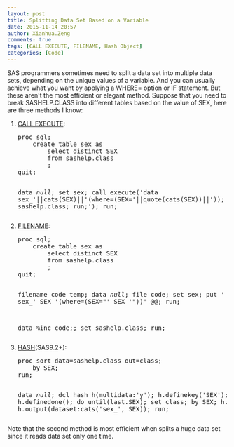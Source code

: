 ```yaml
---
layout: post
title: Splitting Data Set Based on a Variable
date: 2015-11-14 20:57
author: Xianhua.Zeng
comments: true
tags: [CALL EXECUTE, FILENAME, Hash Object]
categories: [Code]
---
```

SAS programmers sometimes need to split a data set into multiple data sets, depending on the unique values of a variable. And you can usually achieve what you want by applying a WHERE= option or IF statement. But these aren't the most efficient or elegant method. Suppose that you need to break SASHELP.CLASS into different tables based on the value of SEX, here are three methods I know:<!--more-->
<ol>
 	<li><span style="text-decoration: underline;"><a href="http://support.sas.com/documentation/cdl/en/mcrolref/61885/HTML/default/viewer.htm#a000543697.htm" target="_blank">CALL EXECUTE</a></span>:
<pre lang="SAS">proc sql;
    create table sex as
        select distinct SEX 
    	from sashelp.class
        ;
quit;

data _null_;
    set sex;
    call execute('data sex_'||cats(SEX)||'(where=(SEX='||quote(cats(SEX))||')); set sashelp.class; run;');
run;
</pre>
</li>
 	<li><span style="text-decoration: underline;"><a href="https://support.sas.com/documentation/cdl/en/lrdict/64316/HTML/default/viewer.htm#a000211297.htm" target="_blank">FILENAME</a></span>:
<pre lang="SAS">proc sql;
    create table sex as
        select distinct SEX 
    	from sashelp.class
        ;
quit;

filename code temp;
data _null_;
    file code;
    set sex;
    put ' sex_' SEX '(where=(SEX="' SEX '"))' @@;
run;

data %inc code;;
    set sashelp.class;
run;
</pre>
</li>
 	<li><a href="http://support.sas.com/documentation/cdl/en/lrcon/65287/HTML/default/viewer.htm#n1b4cbtmb049xtn1vh9x4waiioz4.htm" target="_blank"><span style="text-decoration: underline;">HASH</span></a>(SAS9.2+):
<pre lang="SAS">proc sort data=sashelp.class out=class;
	by SEX;
run;

data _null_;
    dcl hash h(multidata:'y');
    h.definekey('SEX');
    h.definedone();
    do until(last.SEX);
        set class;
        by SEX;
        h.add();
    end;
    h.output(dataset:cats('sex_', SEX));
run;
</pre>
</li>
</ol>
Note that the second method is most efficient when splits a huge data set since it reads data set only one time.
